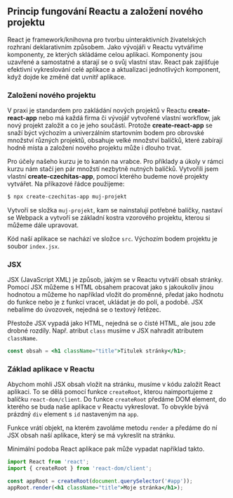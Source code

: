 ## Princip fungování Reactu a založení nového projektu

React je framework/knihovna pro tvorbu uinteraktivních živatelských rozhraní deklarativním způsobem. Jako vývojáři v Reactu vytváříme komponenty, ze kterých skládáme celou aplikaci. Komponenty jsou uzavřené a samostatné a starají se o svůj vlastní stav. React pak zajišťuje efektivní vykreslování celé aplikace a aktualizaci jednotlivých komponent, když dojde ke změně dat uvnitř aplikace.

### Založení nového projektu

V praxi je standardem pro zakládání nových projektů v Reactu **create-react-app** nebo má každá firma či vývojář vytvořené vlastní workflow, jak nový projekt založit a co je jeho součástí. Protože **create-react-app** se snaží býct výchozím a univerzálním startovním bodem pro obrovské množství různých projektů, obsahuje velké množství balíčků, které zabírají hodně místa a založení nového projektu může i dlouho trvat.

Pro účely našeho kurzu je to kanón na vrabce. Pro příklady a úkoly v rámci kurzu nám stačí jen pár množstí nezbytně nutných balíčků. Vytvořili jsem vlastní **create-czechitas-app**, pomocí kterého budeme nové projekty vytvářet. Na příkazové řádce použijeme:

```sh
$ npx create-czechitas-app muj-projekt
```

Vytvoří se složka `muj-projekt`, kam se nainstalují potřebné balíčky, nastaví se Webpack a vytvoří se základní kostra vzorového projektu, kterou si můžeme dále upravovat.

Kód naší aplikace se nachází ve složce `src`. Výchozím bodem projektu je soubor `index.jsx`.

### JSX

JSX (JavaScript XML) je způsob, jakým se v Reactu vytváří obsah stránky. Pomocí JSX můžeme s HTML obsahem pracovat jako s jakoukoliv jinou hodnotou a můžeme ho například vložit do proměnné, předat jako hodnotu do funkce nebo je z funkcí vracet, ukládat je do polí, a podobě. JSX nebalíme do úvozovek, nejedná se o textový řetězec.

Přestože JSX vypadá jako HTML, nejedná se o čisté HTML, ale jsou zde drobné rozdíly. Např. atribut `class` musíme v JSX nahradit atributem `className`.

```jsx
const obsah = <h1 className="title">Titulek stránky</h1>;
```

### Základ aplikace v Reactu

Abychom mohli JSX obsah vložit na stránku, musíme v kódu založit React aplikaci. To se dělá pomocí funkce `createRoot`, kterou naimportujeme z balíčku `react-dom/client`. Do funkce `createRoot` předáme DOM element, do kterého se buda naše aplikace v Reactu vykreslovat. To obvykle bývá prázdný `div` element s `id` nastaveným na `app`.

Funkce vrátí objekt, na kterém zavoláme metodu `render` a předáme do ní JSX obsah naší aplikace, který se má vykreslit na stránku.

Minimální podoba React aplikace pak může vypadat například takto.

```jsx
import React from 'react';
import { createRoot } from 'react-dom/client';

const appRoot = createRoot(document.querySelector('#app'));
appRoot.render(<h1 className="title">Moje stránka</h1>);
```